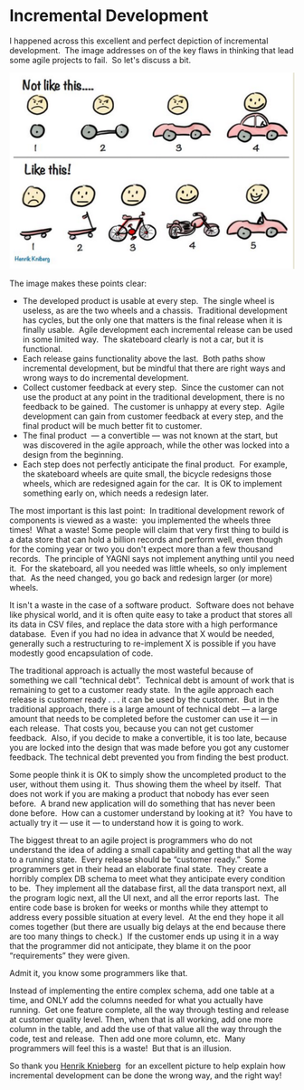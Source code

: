#  Incremental Development

I happened across this excellent and perfect depiction of incremental development.  The image addresses on of the key flaws in thinking that lead some agile projects to fail.  So let's discuss a bit.  

![6a00d8341ca4d953ef01a511e114a3970c](incremental-development-img1.png) 
 
The image makes these points clear:

*   The developed product is usable at every step.  The single wheel is useless, as are the two wheels and a chassis.  Traditional development has cycles, but the only one that matters is the final release when it is finally usable.  Agile development each incremental release can be used in some limited way.  The skateboard clearly is not a car, but it is functional.
*   Each release gains functionality above the last.  Both paths show incremental development, but be mindful that there are right ways and wrong ways to do incremental development.
*   Collect customer feedback at every step.  Since the customer can not use the product at any point in the traditional development, there is no feedback to be gained.  The customer is unhappy at every step.  Agile development can gain from customer feedback at every step, and the final product will be much better fit to customer.
*   The final product  — a convertible — was not known at the start, but was discovered in the agile approach, while the other was locked into a design from the beginning.
*   Each step does not perfectly anticipate the final product.  For example, the skateboard wheels are quite small, the bicycle redesigns those wheels, which are redesigned again for the car.  It is OK to implement something early on, which needs a redesign later.

The most important is this last point:  In traditional development rework of components is viewed as a waste:  you implemented the wheels three times!  What a waste! Some people will claim that very first thing to build is a data store that can hold a billion records and perform well, even though for the coming year or two you don't expect more than a few thousand records.  The principle of YAGNI says not implement anything until you need it.  For the skateboard, all you needed was little wheels, so only implement that.  As the need changed, you go back and redesign larger (or more) wheels. 

It isn't a waste in the case of a software product.  Software does not behave like physical world, and it is often quite easy to take a product that stores all its data in CSV files, and replace the data store with a high performance database.  Even if you had no idea in advance that X would be needed, generally such a restructuring to re-implement X is possible if you have modestly good encapsulation of code. 

The traditional approach is actually the most wasteful because of something we call “technical debt”.  Technical debt is amount of work that is remaining to get to a customer ready state.  In the agile approach each release is customer ready . . . it can be used by the customer.  But in the traditional approach, there is a large amount of technical debt — a large amount that needs to be completed before the customer can use it — in each release.  That costs you, because you can not get customer feedback.  Also, if you decide to make a convertible, it is too late, because you are locked into the design that was made before you got any customer feedback. The technical debt prevented you from finding the best product. 

Some people think it is OK to simply show the uncompleted product to the user, without them using it.  Thus showing them the wheel by itself.  That does not work if you are making a product that nobody has ever seen before.  A brand new application will do something that has never been done before.  How can a customer understand by looking at it?  You have to actually try it — use it — to understand how it is going to work. 

The biggest threat to an agile project is programmers who do not understand the idea of adding a small capability and getting that all the way to a running state.  Every release should be “customer ready.”  Some programmers get in their head an elaborate final state.  They create a horribly complex DB schema to meet what they anticipate every condition to be.  They implement all the database first, all the data transport next, all the program logic next, all the UI next, and all the error reports last.  The entire code base is broken for weeks or months while they attempt to address every possible situation at every level.  At the end they hope it all comes together (but there are usually big delays at the end because there are too many things to check.)  If the customer ends up using it in a way that the programmer did not anticipate, they blame it on the poor “requirements” they were given. 

Admit it, you know some programmers like that. 

Instead of implementing the entire complex schema, add one table at a time, and ONLY add the columns needed for what you actually have running.  Get one feature complete, all the way through testing and release at customer quality level. Then, when that is all working, add one more column in the table, and add the use of that value all the way through the code, test and release.  Then add one more column, etc.  Many programmers will feel this is a waste!  But that is an illusion. 

So thank you [Henrik Knieberg](http://blog.crisp.se/author/henrikkniberg)  for an excellent picture to help explain how incremental development can be done the wrong way, and the right way!